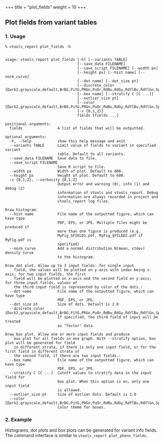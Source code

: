 
+++
title = "plot_fields"
weight = 10
+++





## Plot fields from variant tables



### 1. Usage

    % vtools_report plot_fields -h
    

    usage: vtools_report plot_fields [-h] [--variants TABLE]
                                     [--save_data FILENAME]
                                     [--save_script FILENAME] [--width px]
                                     [--height px] [--hist name] [--norm_curve]
                                     [--dot name] [--dot_size pt]
                                     [--discrete_color {Dark2,grayscale,default,BrBG,PiYG,PRGn,PuOr,RdBu,RdGy,RdYlBu,RdYlGn,Spectral,Accent,Paired,Pastel1,Pastel2,Set1,Set2,Set3,Blues,BuGn,BuPu,GnBu,Greens,Greys,Oranges,OrRd,PuBu,PuBuGn,PuRd,Purples,RdPu,Reds,YlGn,YlGnBu,YlOrBr,YlOrRd}]
                                     [--box name] [--stratify C [C ...]]
                                     [--outlier_size pt]
                                     [--color {Dark2,grayscale,default,BrBG,PiYG,PRGn,PuOr,RdBu,RdGy,RdYlBu,RdYlGn,Spectral,Accent,Paired,Pastel1,Pastel2,Set1,Set2,Set3,Blues,BuGn,BuPu,GnBu,Greens,Greys,Oranges,OrRd,PuBu,PuBuGn,PuRd,Purples,RdPu,Reds,YlGn,YlGnBu,YlOrBr,YlOrRd}]
                                     [-v {0,1,2}]
                                     fields [fields ...]
    
    positional arguments:
      fields                A list of fields that will be outputted.
    
    optional arguments:
      -h, --help            show this help message and exit
      --variants TABLE      Limit value of fields to variant in specified variant
                            table. Default to all variants.
      --save_data FILENAME  Save data to file.
      --save_script FILENAME
                            Save R script to file.
      --width px            Width of plot. Default to 800.
      --height px           Height of plot. Default to 600.
      -v {0,1,2}, --verbosity {0,1,2}
                            Output error and warning (0), info (1) and debug (2)
                            information of vtools and vtools_report. Debug
                            information are always recorded in project and
                            vtools_report log files.
    
    Draw histogram:
      --hist name           File name of the outputted figure, which can have type
                            PDF, EPS, or JPG. Multiple files might be produced if
                            more than one figure is produced (e.g.
                            MyFig_$FIELD1.pdf, MyFig_$FILED2.pdf if MyFig.pdf is
                            specified)
      --norm_curve          Add a normal distribution N(mean, stdev) density curve
                            to the histogram.
    
    Draw dot plot. Allow up to 3 input fields: for single input
        field, the values will be plotted on y-axis with index being x-axis; for two input fields, the first
        field will be plotted on x-axis and the second field on y-axis; for three input fields, values of
        the third input field is represented by color of the dots.:
      --dot name            File name of the outputted figure, which can have type
                            PDF, EPS, or JPG.
      --dot_size pt         Size of dots. Default is 2.0
      --discrete_color {Dark2,grayscale,default,BrBG,PiYG,PRGn,PuOr,RdBu,RdGy,RdYlBu,RdYlGn,Spectral,Accent,Paired,Pastel1,Pastel2,Set1,Set2,Set3,Blues,BuGn,BuPu,GnBu,Greens,Greys,Oranges,OrRd,PuBu,PuBuGn,PuRd,Purples,RdPu,Reds,YlGn,YlGnBu,YlOrBr,YlOrRd}
                            If specified, the third field of input will be treated
                            as "factor" data.
    
    Draw box plot. Allow one or more input fields and produce
        box plot for all fields in one graph. With --stratify option, box plot will be generated for field
        in different strata, if there is only one input field, or for the first field in different strata of
        the second field, if there are two input fields.:
      --box name            File name of the outputted figure, which can have type
                            PDF, EPS, or JPG.
      --stratify C [C ...]  Cutoff values to stratify data in the input field for
                            box plot. When this option is on, only one input field
                            is allowed.
      --outlier_size pt     Size of outlier dots. Default is 2.0
      --color {Dark2,grayscale,default,BrBG,PiYG,PRGn,PuOr,RdBu,RdGy,RdYlBu,RdYlGn,Spectral,Accent,Paired,Pastel1,Pastel2,Set1,Set2,Set3,Blues,BuGn,BuPu,GnBu,Greens,Greys,Oranges,OrRd,PuBu,PuBuGn,PuRd,Purples,RdPu,Reds,YlGn,YlGnBu,YlOrBr,YlOrRd}
                            Color theme for boxes.
    



### 2. Example

Histograms, dot plots and box plots can be generated for variant info fields. The command interface is similar to `vtools_report plot_pheno_fields`.